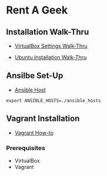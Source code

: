# Rent A Geek

## Installation Walk-Thru

* [VirtualBox Settings Walk-Thru](./VBox_Settings/)

* [Ubuntu Installation Walk-Thru](./Ubuntu_Install/)

## Ansilbe Set-Up

* [Ansible Host](./Ansible/ansible_hosts)

`export ANSIBLE_HOSTS=./ansible_hosts`

## Vagrant Installation

* [Vagrant How-to](../Vagrant/README>md)

### Prerequisites

* VirtualBox
* Vagrant
